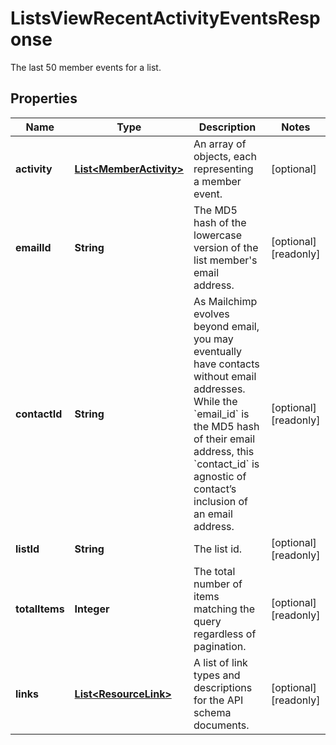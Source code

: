 

# ListsViewRecentActivityEventsResponse

The last 50 member events for a list.

## Properties

| Name | Type | Description | Notes |
|------------ | ------------- | ------------- | -------------|
|**activity** | [**List&lt;MemberActivity&gt;**](MemberActivity.md) | An array of objects, each representing a member event. |  [optional] |
|**emailId** | **String** | The MD5 hash of the lowercase version of the list member&#39;s email address. |  [optional] [readonly] |
|**contactId** | **String** | As Mailchimp evolves beyond email, you may eventually have contacts without email addresses. While the &#x60;email_id&#x60; is the MD5 hash of their email address, this &#x60;contact_id&#x60; is agnostic of contact’s inclusion of an email address. |  [optional] [readonly] |
|**listId** | **String** | The list id. |  [optional] [readonly] |
|**totalItems** | **Integer** | The total number of items matching the query regardless of pagination. |  [optional] [readonly] |
|**links** | [**List&lt;ResourceLink&gt;**](ResourceLink.md) | A list of link types and descriptions for the API schema documents. |  [optional] [readonly] |



